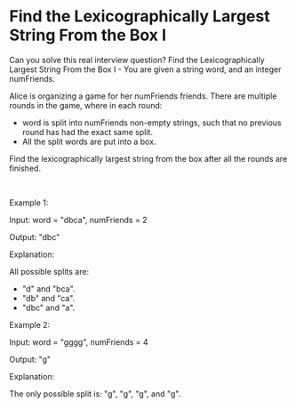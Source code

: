 # Find the Lexicographically Largest String From the Box I

Can you solve this real interview question? Find the Lexicographically Largest String From the Box I - You are given a string word, and an integer numFriends.

Alice is organizing a game for her numFriends friends. There are multiple rounds in the game, where in each round:

 * word is split into numFriends non-empty strings, such that no previous round has had the exact same split.
 * All the split words are put into a box.

Find the lexicographically largest string from the box after all the rounds are finished.

 

Example 1:

Input: word = "dbca", numFriends = 2

Output: "dbc"

Explanation: 

All possible splits are:

 * "d" and "bca".
 * "db" and "ca".
 * "dbc" and "a".

Example 2:

Input: word = "gggg", numFriends = 4

Output: "g"

Explanation: 

The only possible split is: "g", "g", "g", and "g".